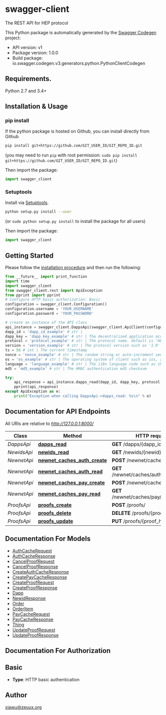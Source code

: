 # swagger-client
The REST API for HEP protocol

This Python package is automatically generated by the [Swagger Codegen](https://github.com/swagger-api/swagger-codegen) project:

- API version: v1
- Package version: 1.0.0
- Build package: io.swagger.codegen.v3.generators.python.PythonClientCodegen

## Requirements.

Python 2.7 and 3.4+

## Installation & Usage
### pip install

If the python package is hosted on Github, you can install directly from Github

```sh
pip install git+https://github.com/GIT_USER_ID/GIT_REPO_ID.git
```
(you may need to run `pip` with root permission: `sudo pip install git+https://github.com/GIT_USER_ID/GIT_REPO_ID.git`)

Then import the package:
```python
import swagger_client 
```

### Setuptools

Install via [Setuptools](http://pypi.python.org/pypi/setuptools).

```sh
python setup.py install --user
```
(or `sudo python setup.py install` to install the package for all users)

Then import the package:
```python
import swagger_client
```

## Getting Started

Please follow the [installation procedure](#installation--usage) and then run the following:

```python
from __future__ import print_function
import time
import swagger_client
from swagger_client.rest import ApiException
from pprint import pprint
# Configure HTTP basic authorization: Basic
configuration = swagger_client.Configuration()
configuration.username = 'YOUR_USERNAME'
configuration.password = 'YOUR_PASSWORD'

# create an instance of the API class
api_instance = swagger_client.DappsApi(swagger_client.ApiClient(configuration))
dapp_id = 'dapp_id_example' # str | 
dapp_key = 'dapp_key_example' # str | The decentralized application access key
protocol = 'protocol_example' # str | The protocol name. default is 'HEP'.
version = 'version_example' # str | The protocol version such as '1.0'
ts = 56 # int | The current timestamp
nonce = 'nonce_example' # str | The random string or auto-increment sequence
os = 'os_example' # str | The operating system of client such as ios, android, dweb,etc.
language = 'language_example' # str | The i18n language code such as zh, en, etc.
md5 = 'md5_example' # str | The HMAC authentication md5 checksum

try:
    api_response = api_instance.dapps_read(dapp_id, dapp_key, protocol, version, ts, nonce, os, language, md5)
    pprint(api_response)
except ApiException as e:
    print("Exception when calling DappsApi->dapps_read: %s\n" % e)
```

## Documentation for API Endpoints

All URIs are relative to *http://127.0.0.1:8000/*

Class | Method | HTTP request | Description
------------ | ------------- | ------------- | -------------
*DappsApi* | [**dapps_read**](docs/DappsApi.md#dapps_read) | **GET** /dapps/{dapp_id}/ | 
*NewidsApi* | [**newids_read**](docs/NewidsApi.md#newids_read) | **GET** /newids/{newid}/ | 
*NewnetApi* | [**newnet_caches_auth_create**](docs/NewnetApi.md#newnet_caches_auth_create) | **POST** /newnet/caches/auth/ | 
*NewnetApi* | [**newnet_caches_auth_read**](docs/NewnetApi.md#newnet_caches_auth_read) | **GET** /newnet/caches/auth/{auth_hash}/ | 
*NewnetApi* | [**newnet_caches_pay_create**](docs/NewnetApi.md#newnet_caches_pay_create) | **POST** /newnet/caches/pay/ | 
*NewnetApi* | [**newnet_caches_pay_read**](docs/NewnetApi.md#newnet_caches_pay_read) | **GET** /newnet/caches/pay/{pay_hash}/ | 
*ProofsApi* | [**proofs_create**](docs/ProofsApi.md#proofs_create) | **POST** /proofs/ | 
*ProofsApi* | [**proofs_delete**](docs/ProofsApi.md#proofs_delete) | **DELETE** /proofs/{proof_hash}/ | 
*ProofsApi* | [**proofs_update**](docs/ProofsApi.md#proofs_update) | **PUT** /proofs/{proof_hash}/ | 

## Documentation For Models

 - [AuthCacheRequest](docs/AuthCacheRequest.md)
 - [AuthCacheResponse](docs/AuthCacheResponse.md)
 - [CancelProofRequest](docs/CancelProofRequest.md)
 - [CancelProofResponse](docs/CancelProofResponse.md)
 - [CreateAuthCacheResponse](docs/CreateAuthCacheResponse.md)
 - [CreatePayCacheResponse](docs/CreatePayCacheResponse.md)
 - [CreateProofRequest](docs/CreateProofRequest.md)
 - [CreateProofResponse](docs/CreateProofResponse.md)
 - [Dapp](docs/Dapp.md)
 - [NewidResponse](docs/NewidResponse.md)
 - [Order](docs/Order.md)
 - [OrderItem](docs/OrderItem.md)
 - [PayCacheRequest](docs/PayCacheRequest.md)
 - [PayCacheResponse](docs/PayCacheResponse.md)
 - [Thing](docs/Thing.md)
 - [UpdateProofRequest](docs/UpdateProofRequest.md)
 - [UpdateProofResponse](docs/UpdateProofResponse.md)

## Documentation For Authorization


## Basic

- **Type**: HTTP basic authentication


## Author

xiawu@zeuux.org
